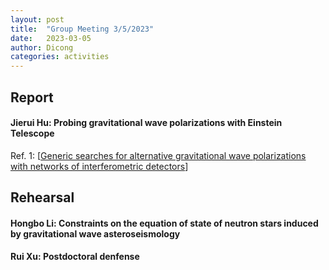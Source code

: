 ```yaml
---
layout: post
title:  "Group Meeting 3/5/2023"
date:   2023-03-05
author: Dicong
categories: activities
---
```


## Report

#### Jierui Hu: Probing gravitational wave polarizations with Einstein Telescope

Ref. 1: [[Generic searches for alternative gravitational wave polarizations with networks of interferometric detectors](https://arxiv.org/abs/2003.07375)]



## Rehearsal

####  Hongbo Li: Constraints on the equation of state of neutron stars induced by gravitational wave asteroseismology
 
####  Rui Xu: Postdoctoral denfense

